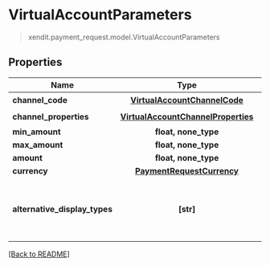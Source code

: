 # VirtualAccountParameters
> xendit.payment_request.model.VirtualAccountParameters


## Properties
| Name | Type | Required | Description | Examples |
|------------|:-------------:|:-------------:|-------------|:-------------:|
| **channel_code** | [**VirtualAccountChannelCode**](VirtualAccountChannelCode.md) | ☑️ |  |  | |
| **channel_properties** | [**VirtualAccountChannelProperties**](VirtualAccountChannelProperties.md) | ☑️ |  |  | |
| **min_amount** | **float, none_type** | |   |  |
| **max_amount** | **float, none_type** | |   |  |
| **amount** | **float, none_type** | |   |  |
| **currency** | [**PaymentRequestCurrency**](PaymentRequestCurrency.md) | |   |  |
| **alternative_display_types** | **[str]** | | Alternative display requested for the virtual account  |  |


[[Back to README]](../../README.md)


